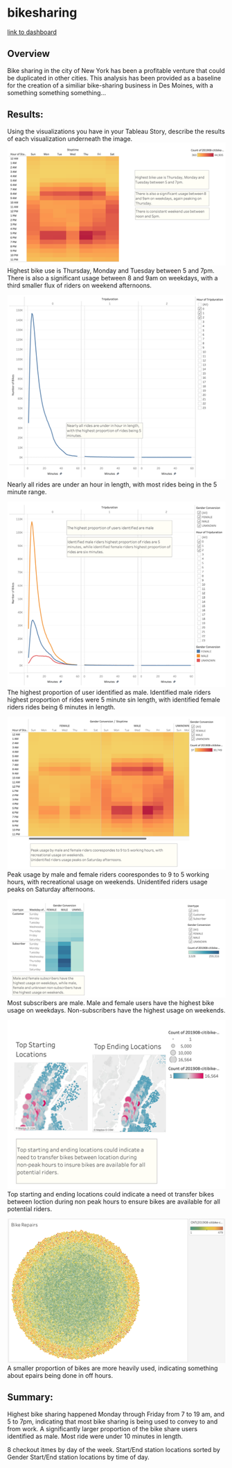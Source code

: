 # bikesharing
[link to dashboard](https://public.tableau.com/app/profile/michelle.demars/viz/CitiBikeTripAnalysisChallenge/CitiBikeTripAnalysis)


## Overview 
Bike sharing in the city of New York has been a profitable venture that could be duplicated in other cities. This analysis has been provided as a baseline for the creation of a similiar bike-sharing business in Des Moines, with a something something something...

## Results: 
Using the visualizations you have in your Tableau Story, describe the results of each visualization underneath the image.
![IMAGE DESCRIPTION](https://github.com/mmdemars/bikesharing/blob/main/10bikehours.png?raw=true)
Highest bike use is Thursday, Monday and Tuesday between 5 and 7pm. There is also a significant usage between 8 and 9am on weekdays, with a third smaller flux of riders on weekend afternoons.

![IMAGE DESCRIPTION](https://github.com/mmdemars/bikesharing/blob/main/03biketime.png?raw=true)
Nearly all rides are under an hour in length, with most rides being in the 5 minute range.

![IMAGE DESCRIPTION](https://github.com/mmdemars/bikesharing/blob/main/04biketimebygender.png?raw=true)
The highest proportion of user identified as male. Identified male riders highest proportion of rides were 5 minute sin length, with identified female riders rides being 6 minutes in length.

![IMAGE DESCRIPTION](https://github.com/mmdemars/bikesharing/blob/main/05biketimebygender.png?raw=true)
Peak usage by male and female riders coorespondes to 9 to 5 working hours, with recreational usage on weekends.
Unidentifed riders usage peaks on Saturday afternoons.

![IMAGE DESCRIPTION](https://github.com/mmdemars/bikesharing/blob/main/06subscribertimebygender.png?raw=true)
Most subscribers are male. Male and female users have the highest bike usage on weekdays. Non-subscribers have the highest usage on weekends.

![IMAGE DESCRIPTION](https://github.com/mmdemars/bikesharing/blob/main/09startstoploc.png?raw=true)
Top starting and ending locations could indicate a need ot transfer bikes between loction during non peak hours to ensure bikes are available for all potential riders.

![IMAGE DESCRIPTION](https://github.com/mmdemars/bikesharing/blob/main/08bikerepairs.png?raw=true)
A smaller proportion of bikes are more heavily used, indicating something about epairs being done in off hours.

## Summary: 
Highest bike sharing happened Monday through Friday from 7 to 19 am, and 5 to 7pm, indicating that most bike sharing is being used to convey to and from work. A significantly larger proportion of the bike share users identified as male. Most ride were under 10 minutes in length. 

8 checkout itmes by day of the week.
Start/End station locations sorted by Gender
Start/End  station locations by time of day.

